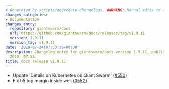 ```yaml
---
# Generated by scripts/aggregate-changelogs. WARNING: Manual edits to this files will be overwritten.
changes_categories:
- Documentation
changes_entry:
  repository: giantswarm/docs
  url: https://github.com/giantswarm/docs/releases/tag/v1.9.11
  version: 1.9.11
  version_tag: v1.9.11
date: '2020-07-24T07:53:36+00:00'
description: Changelog entry for giantswarm/docs version 1.9.11, published on 24 July
  2020, 07:53.
title: docs release v1.9.11
---
```


- Update 'Details on Kubernetes on Giant Swarm' ([#550](https://github.com/giantswarm/docs/pull/550))
- Fix h5 top margin inside well ([#552](https://github.com/giantswarm/docs/pull/552))
